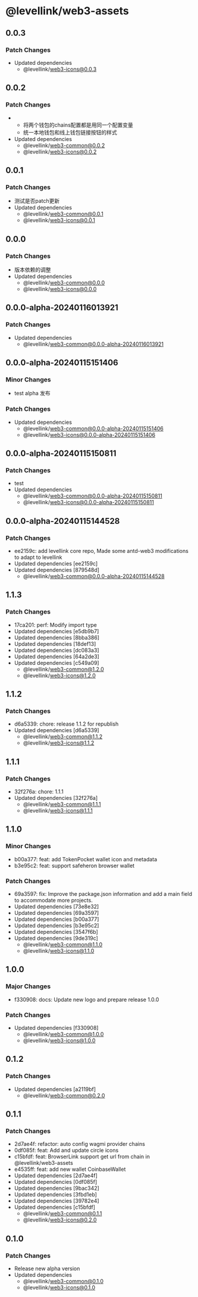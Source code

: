 # @levellink/web3-assets

## 0.0.3

### Patch Changes

- Updated dependencies
  - @levellink/web3-icons@0.0.3

## 0.0.2

### Patch Changes

- - 将两个钱包的chains配置都是用同一个配置变量
  - 统一本地钱包和线上钱包链接按钮的样式
- Updated dependencies
  - @levellink/web3-common@0.0.2
  - @levellink/web3-icons@0.0.2

## 0.0.1

### Patch Changes

- 测试是否patch更新
- Updated dependencies
  - @levellink/web3-common@0.0.1
  - @levellink/web3-icons@0.0.1

## 0.0.0

### Patch Changes

- 版本依赖的调整
- Updated dependencies
  - @levellink/web3-common@0.0.0
  - @levellink/web3-icons@0.0.0

## 0.0.0-alpha-20240116013921

### Patch Changes

- Updated dependencies
  - @levellink/web3-common@0.0.0-alpha-20240116013921

## 0.0.0-alpha-20240115151406

### Minor Changes

- test alpha 发布

### Patch Changes

- Updated dependencies
  - @levellink/web3-common@0.0.0-alpha-20240115151406
  - @levellink/web3-icons@0.0.0-alpha-20240115151406

## 0.0.0-alpha-20240115150811

### Patch Changes

- test
- Updated dependencies
  - @levellink/web3-common@0.0.0-alpha-20240115150811
  - @levellink/web3-icons@0.0.0-alpha-20240115150811

## 0.0.0-alpha-20240115144528

### Patch Changes

- ee2159c: add levellink core repo, Made some antd-web3 modifications to adapt to levellink
- Updated dependencies [ee2159c]
- Updated dependencies [879548d]
  - @levellink/web3-common@0.0.0-alpha-20240115144528

## 1.1.3

### Patch Changes

- 17ca201: perf: Modify import type
- Updated dependencies [e5db9b7]
- Updated dependencies [8bba386]
- Updated dependencies [18def13]
- Updated dependencies [dc083a3]
- Updated dependencies [64a2de3]
- Updated dependencies [c549a09]
  - @levellink/web3-common@1.2.0
  - @levellink/web3-icons@1.2.0

## 1.1.2

### Patch Changes

- d6a5339: chore: release 1.1.2 for republish
- Updated dependencies [d6a5339]
  - @levellink/web3-common@1.1.2
  - @levellink/web3-icons@1.1.2

## 1.1.1

### Patch Changes

- 32f276a: chore: 1.1.1
- Updated dependencies [32f276a]
  - @levellink/web3-common@1.1.1
  - @levellink/web3-icons@1.1.1

## 1.1.0

### Minor Changes

- b00a377: feat: add TokenPocket wallet icon and metadata
- b3e95c2: feat: support safeheron browser wallet

### Patch Changes

- 69a3597: fix: Improve the package.json information and add a main field to accommodate more projects.
- Updated dependencies [73e8e32]
- Updated dependencies [69a3597]
- Updated dependencies [b00a377]
- Updated dependencies [b3e95c2]
- Updated dependencies [3547f6b]
- Updated dependencies [9de319c]
  - @levellink/web3-common@1.1.0
  - @levellink/web3-icons@1.1.0

## 1.0.0

### Major Changes

- f330908: docs: Update new logo and prepare release 1.0.0

### Patch Changes

- Updated dependencies [f330908]
  - @levellink/web3-common@1.0.0
  - @levellink/web3-icons@1.0.0

## 0.1.2

### Patch Changes

- Updated dependencies [a2119bf]
  - @levellink/web3-common@0.2.0

## 0.1.1

### Patch Changes

- 2d7ae4f: refactor: auto config wagmi provider chains
- 0df085f: feat: Add and update circle icons
- c15bfdf: feat: BrowserLink support get url from chain in @levellink/web3-assets
- e4535ff: feat: add new wallet CoinbaseWallet
- Updated dependencies [2d7ae4f]
- Updated dependencies [0df085f]
- Updated dependencies [9bac342]
- Updated dependencies [3fbd1eb]
- Updated dependencies [39782e4]
- Updated dependencies [c15bfdf]
  - @levellink/web3-common@0.1.1
  - @levellink/web3-icons@0.2.0

## 0.1.0

### Patch Changes

- Release new alpha version
- Updated dependencies
  - @levellink/web3-common@0.1.0
  - @levellink/web3-icons@0.1.0
